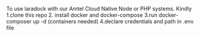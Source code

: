 To use laradock with our Amtel Cloud Native Node or PHP systems.
Kindly 
1.clone this repo
2. install docker and docker-compose
3.run docker-composer up -d (containers needed)
4.declare credentials and path in .env file
